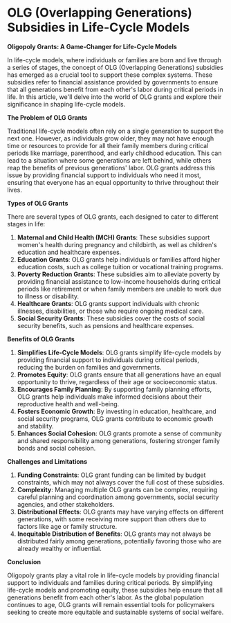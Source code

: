 # OLG (Overlapping Generations) Subsidies in Life-Cycle Models

**Oligopoly Grants: A Game-Changer for Life-Cycle Models**

In life-cycle models, where individuals or families are born and live through a series of stages, the concept of OLG (Overlapping Generations) subsidies has emerged as a crucial tool to support these complex systems. These subsidies refer to financial assistance provided by governments to ensure that all generations benefit from each other's labor during critical periods in life. In this article, we'll delve into the world of OLG grants and explore their significance in shaping life-cycle models.

**The Problem of OLG Grants**

Traditional life-cycle models often rely on a single generation to support the next one. However, as individuals grow older, they may not have enough time or resources to provide for all their family members during critical periods like marriage, parenthood, and early childhood education. This can lead to a situation where some generations are left behind, while others reap the benefits of previous generations' labor. OLG grants address this issue by providing financial support to individuals who need it most, ensuring that everyone has an equal opportunity to thrive throughout their lives.

**Types of OLG Grants**

There are several types of OLG grants, each designed to cater to different stages in life:

1. **Maternal and Child Health (MCH) Grants**: These subsidies support women's health during pregnancy and childbirth, as well as children's education and healthcare expenses.
2. **Education Grants**: OLG grants help individuals or families afford higher education costs, such as college tuition or vocational training programs.
3. **Poverty Reduction Grants**: These subsidies aim to alleviate poverty by providing financial assistance to low-income households during critical periods like retirement or when family members are unable to work due to illness or disability.
4. **Healthcare Grants**: OLG grants support individuals with chronic illnesses, disabilities, or those who require ongoing medical care.
5. **Social Security Grants**: These subsidies cover the costs of social security benefits, such as pensions and healthcare expenses.

**Benefits of OLG Grants**

1. **Simplifies Life-Cycle Models**: OLG grants simplify life-cycle models by providing financial support to individuals during critical periods, reducing the burden on families and governments.
2. **Promotes Equity**: OLG grants ensure that all generations have an equal opportunity to thrive, regardless of their age or socioeconomic status.
3. **Encourages Family Planning**: By supporting family planning efforts, OLG grants help individuals make informed decisions about their reproductive health and well-being.
4. **Fosters Economic Growth**: By investing in education, healthcare, and social security programs, OLG grants contribute to economic growth and stability.
5. **Enhances Social Cohesion**: OLG grants promote a sense of community and shared responsibility among generations, fostering stronger family bonds and social cohesion.

**Challenges and Limitations**

1. **Funding Constraints**: OLG grant funding can be limited by budget constraints, which may not always cover the full cost of these subsidies.
2. **Complexity**: Managing multiple OLG grants can be complex, requiring careful planning and coordination among governments, social security agencies, and other stakeholders.
3. **Distributional Effects**: OLG grants may have varying effects on different generations, with some receiving more support than others due to factors like age or family structure.
4. **Inequitable Distribution of Benefits**: OLG grants may not always be distributed fairly among generations, potentially favoring those who are already wealthy or influential.

**Conclusion**

Oligopoly grants play a vital role in life-cycle models by providing financial support to individuals and families during critical periods. By simplifying life-cycle models and promoting equity, these subsidies help ensure that all generations benefit from each other's labor. As the global population continues to age, OLG grants will remain essential tools for policymakers seeking to create more equitable and sustainable systems of social welfare.
